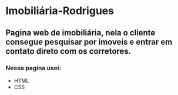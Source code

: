 <h1>Imobiliária-Rodrigues</h1>
<h2>Pagina web de imobiliária, nela o cliente consegue pesquisar por imoveis e entrar em contato direto com os corretores.</h2>
<h3>Nessa pagina usei:</h3>
<ul>
  <li>HTML</li>
  <li>CSS</li>
</ul>
